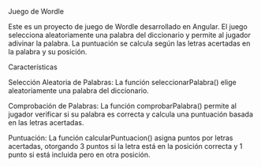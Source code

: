 Juego de Wordle

Este es un proyecto de juego de Wordle desarrollado en Angular.
El juego selecciona aleatoriamente una palabra del diccionario y permite al jugador adivinar la palabra.
La puntuación se calcula según las letras acertadas en la palabra y su posición.

Características

Selección Aleatoria de Palabras: La función seleccionarPalabra() elige aleatoriamente una palabra del diccionario.

Comprobación de Palabras: La función comprobarPalabra() permite al jugador verificar si su palabra es correcta y calcula una puntuación basada en las letras acertadas.

Puntuación: La función calcularPuntuacion() asigna puntos por letras acertadas, otorgando 3 puntos si la letra está en la posición correcta y 1 punto si está incluida pero en otra posición.
